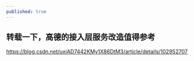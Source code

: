 ```yaml
---
published: true
---
```

##  转载一下，高德的接入层服务改造值得参考
https://blog.csdn.net/uxiAD7442KMy1X86DtM3/article/details/102952707

